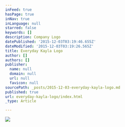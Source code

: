 ```yaml
---
inFeed: true
hasPage: true
inNav: true
inLanguage: null
starred: false
keywords: []
description: Company Logo
datePublished: '2015-12-03T03:19:46.655Z'
dateModified: '2015-12-03T03:19:26.565Z'
title: Everyday Kayla Logo
author: []
authors: []
publisher:
  name: null
  domain: null
  url: null
  favicon: null
sourcePath: _posts/2015-12-03-everyday-kayla-logo.md
published: true
url: everyday-kayla-logo/index.html
_type: Article

---
```

![](https://the-grid-user-content.s3-us-west-2.amazonaws.com/af06bf14-3ff0-44ca-9b75-d45a30eeb05e.png)